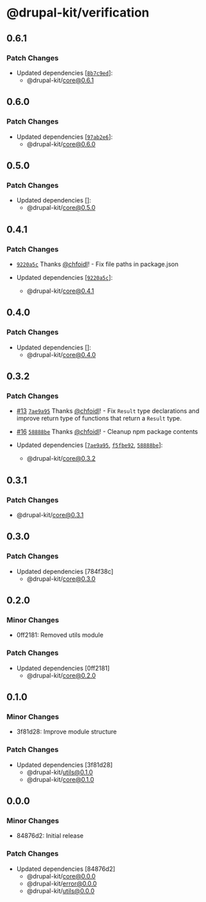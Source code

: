 # @drupal-kit/verification

## 0.6.1

### Patch Changes

- Updated dependencies [[`8b7c9ed`](https://github.com/wunderwerkio/drupal-kit/commit/8b7c9ed168d40ac95b0e8cbf8985bfb357cfe8f6)]:
  - @drupal-kit/core@0.6.1

## 0.6.0

### Patch Changes

- Updated dependencies [[`97ab2e6`](https://github.com/wunderwerkio/drupal-kit/commit/97ab2e681892b67d5452eeabd5bc0d90ec185946)]:
  - @drupal-kit/core@0.6.0

## 0.5.0

### Patch Changes

- Updated dependencies []:
  - @drupal-kit/core@0.5.0

## 0.4.1

### Patch Changes

- [`9220a5c`](https://github.com/wunderwerkio/drupal-kit/commit/9220a5c270a3b23fcf1b12dffc3e4a0b84a60057) Thanks [@chfoidl](https://github.com/chfoidl)! - Fix file paths in package.json

- Updated dependencies [[`9220a5c`](https://github.com/wunderwerkio/drupal-kit/commit/9220a5c270a3b23fcf1b12dffc3e4a0b84a60057)]:
  - @drupal-kit/core@0.4.1

## 0.4.0

### Patch Changes

- Updated dependencies []:
  - @drupal-kit/core@0.4.0

## 0.3.2

### Patch Changes

- [#13](https://github.com/wunderwerkio/drupal-kit/pull/13) [`7ae9a95`](https://github.com/wunderwerkio/drupal-kit/commit/7ae9a95d316184e98a895a3f738ffcfabde5eacd) Thanks [@chfoidl](https://github.com/chfoidl)! - Fix `Result` type declarations and improve return type of functions that return a `Result` type.

- [#16](https://github.com/wunderwerkio/drupal-kit/pull/16) [`58888be`](https://github.com/wunderwerkio/drupal-kit/commit/58888bea19922e1841b7017a5f7d90e33c13578a) Thanks [@chfoidl](https://github.com/chfoidl)! - Cleanup npm package contents

- Updated dependencies [[`7ae9a95`](https://github.com/wunderwerkio/drupal-kit/commit/7ae9a95d316184e98a895a3f738ffcfabde5eacd), [`f5fbe92`](https://github.com/wunderwerkio/drupal-kit/commit/f5fbe92710817d89f24797cea4204d0938bd532d), [`58888be`](https://github.com/wunderwerkio/drupal-kit/commit/58888bea19922e1841b7017a5f7d90e33c13578a)]:
  - @drupal-kit/core@0.3.2

## 0.3.1

### Patch Changes

- @drupal-kit/core@0.3.1

## 0.3.0

### Patch Changes

- Updated dependencies [784f38c]
  - @drupal-kit/core@0.3.0

## 0.2.0

### Minor Changes

- 0ff2181: Removed utils module

### Patch Changes

- Updated dependencies [0ff2181]
  - @drupal-kit/core@0.2.0

## 0.1.0

### Minor Changes

- 3f81d28: Improve module structure

### Patch Changes

- Updated dependencies [3f81d28]
  - @drupal-kit/utils@0.1.0
  - @drupal-kit/core@0.1.0

## 0.0.0

### Minor Changes

- 84876d2: Initial release

### Patch Changes

- Updated dependencies [84876d2]
  - @drupal-kit/core@0.0.0
  - @drupal-kit/error@0.0.0
  - @drupal-kit/utils@0.0.0
